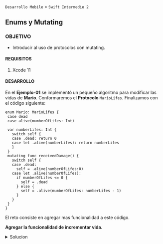 
`Desarrollo Mobile` > `Swift Intermedio 2`

## Enums y Mutating

### OBJETIVO

-  Introducir al uso de protocolos con mutating.

#### REQUISITOS

1. Xcode 11

#### DESARROLLO

En el **Ejemplo-01** se implementó un pequeño algoritmo para modificar las vidas de **Mario**. Conformaremos el **Protocolo** `MarioLifes`.
Finalizamos con el código siguiente:

 ```
 enum Mario: MarioLifes {
  case dead
  case alive(numberOfLifes: Int)
  
  var numberLifes: Int {
    switch self {
    case .dead: return 0
    case let .alive(numberLifes): return numberLifes
    }
  } 
  mutating func receivedDamage() {
    switch self {
    case .dead:
      self = .alive(numberOfLifes:0)
    case let .alive(numberOfLifes):
      if numberOfLifes <= 0 {
        self = .dead
      } else {
        self = .alive(numberOfLifes: numberLifes - 1)
      }
    }
  }
}
```

El reto consiste en agregar mas funcionalidad a este código.

**Agregar la funcionalidad de incrementar vida.**

<details>
	<summary>Solucion</summary>
	<p> Crearemos una función de tipo mutating directamente en el extension de MarioLifes</p>
	<p></p>
</details> 


